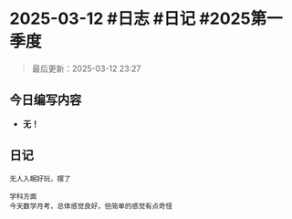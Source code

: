 # 2025-03-12 #日志 #日记 #2025第一季度

>最后更新：2025-03-12 23:27

## 今日编写内容

- **无！**

## 日记

```text
无人入眠好玩，摆了

学科方面
今天数学月考，总体感觉良好，但简单的感觉有点奇怪
```
